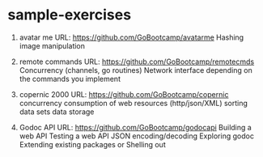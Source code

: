 # sample-exercises

1) avatar me
   URL: https://github.com/GoBootcamp/avatarme
        Hashing
        image manipulation 

2) remote commands
   URL: https://github.com/GoBootcamp/remotecmds
        Concurrency (channels, go routines)
        Network interface
        depending on the commands you implement 

3) copernic 2000
   URL: https://github.com/GoBootcamp/copernic
        concurrency
        consumption of web resources (http/json/XML)
        sorting
        data sets
        data storage 

4) Godoc API
   URL: https://github.com/GoBootcamp/godocapi
        Building a web API
        Testing a web API
        JSON encoding/decoding
        Exploring godoc
        Extending existing packages or
        Shelling out 

